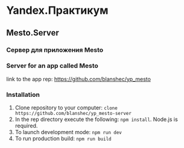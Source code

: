# Yandex.Практикум

## Mesto.Server

### Сервер для приложения Mesto

### Server for an app called Mesto

link to the app rep: <https://github.com/blanshec/yp_mesto>

### Installation

1. Clone repository to your computer: `clone https://github.com/blanshec/yp_mesto-server`
2. In the rep directory execute the following: `npm install`. Node.js is required.
3. To launch development mode: `npm run dev`
4. To run production build: `npm run build`
